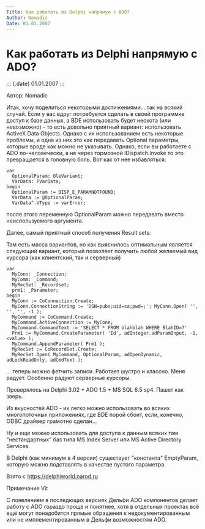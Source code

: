 ```yaml
---
Title: Как работать из Delphi напрямую с ADO?
Author: Nomadic
Date: 01.01.2007
---
```



Как работать из Delphi напрямую с ADO?
======================================

::: {.date}
01.01.2007
:::

Автор: Nomadic

Итак, хочу поделиться некоторыми достижениями\... так на всякий случай.
Если у вас вдруг потребуется сделать в своей программке доступ к базе
данных, а BDE использовать будет неохота (или невозможно) - то есть
довольно приятный вариант: использовать ActiveX Data Objects. Однако с
их использованием есть некоторые проблемы, и одна из них это как
передавать Optional параметры, которые вроде как можно не указывать.
Однако, если вы работаете с ADO по-человечески, а не через тормозной
IDispatch.Invoke то это превращается в головную боль. Вот как от нее
избавляться:

    var
      OptionalParam: OleVariant;
      VarData: PVarData;
    begin
      OptionalParam := DISP_E_PARAMNOTFOUND;
      VarData := @OptionalParam;
      VarData^.VType := varError;
     

после этого переменную OptionalParam можно передавать вместо
неиспользуемого аргумента.

Далее, самый приятный способ получения Result sets:

Там есть масса вариантов, но как выяснилось оптимальным является
следующий вариант, который позволяет получить любой желаемый вид курсора
(как клиентский, так и серверный)

    var
      MyConn: _Connection;
      MyComm: _Command;
      MyRecSet: _Recordset;
      prm1: _Parameter;
    begin
      MyConn := CoConnection.Create;
      MyConn.ConnectionString := 'DSN=pubs;uid=sa;pwd=;'; MyConn.Open( '', '', '', -1 );
      MyCommand := CoCommand.Create;
      MyCommand.ActiveConnection := MyConn;
      MyCommand.CommandText := 'SELECT * FROM blahblah WHERE BlahID=?'
      Prm1 := MyCommand.CreateParameter( 'Id', adInteger.adParamInput, -1, <value> );
      MyCommand.AppendParameter( Prm1 );
      MyRecSet := CoRecordSet.Create;
      MyRecSet.Open( MyCommand, OptionalParam, adOpenDynamic, adLockReadOnly, adCmdText );

\... теперь можно фетчить записи. Работает шустро и классно. Меня
радует. Особенно радуют серверные курсоры.

Проверялось на Delphi 3.02 + ADO 1.5 + MS SQL 6.5 sp4. Пашет как зверь.

Из вкусностей ADO - их легко можно использовать во всяких многопоточных
приложениях, где BDE порой сбоит, если, конечно, ODBC драйвер грамотно
сделан\...

Ну и еще можно использовать для доступа к данным всяких там
\"нестандартных\" баз типа MS Index Server или MS Active Directory
Services.

В Delphi (как минимум в 4 версии) существует \"константа\" EmptyParam,
которую можно подставлять в качестве пустого параметра.

Взято с <https://delphiworld.narod.ru>

Примечание Vit

С появлением в последющих версиях Дельфи ADO компонентов делает работу с
ADO гораздо проще и понятнее, хотя в отдельных проектах всё ещё могут
понадобится прямые обращения к недокументированным или не
имплементированным в Дельфи возможностям ADO.
